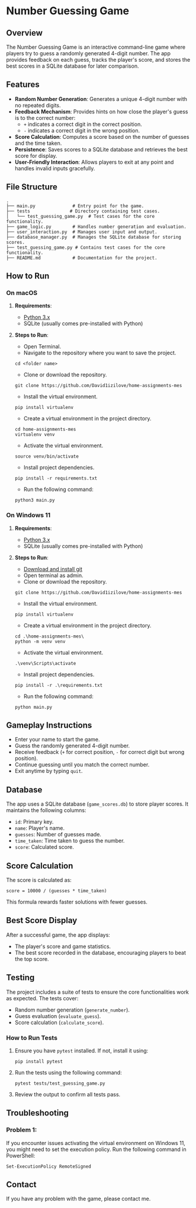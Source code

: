 
# Number Guessing Game

## Overview

The Number Guessing Game is an interactive command-line game where players try to guess a randomly generated 4-digit number. The app provides feedback on each guess, tracks the player's score, and stores the best scores in a SQLite database for later comparison.

## Features

- **Random Number Generation**: Generates a unique 4-digit number with no repeated digits.
- **Feedback Mechanism**: Provides hints on how close the player's guess is to the correct number:
  - `+` indicates a correct digit in the correct position.
  - `-` indicates a correct digit in the wrong position.
- **Score Calculation**: Computes a score based on the number of guesses and the time taken.
- **Persistence**: Saves scores to a SQLite database and retrieves the best score for display.
- **User-Friendly Interaction**: Allows players to exit at any point and handles invalid inputs gracefully.

## File Structure

```
.
├── main.py              # Entry point for the game.
├── tests               # Directory containing test cases.
│   └── test_guessing_game.py  # Test cases for the core functionality.
├── game_logic.py        # Handles number generation and evaluation.
├── user_interaction.py  # Manages user input and output.
├── database_manager.py  # Manages the SQLite database for storing scores.
├── test_guessing_game.py # Contains test cases for the core functionality.
├── README.md            # Documentation for the project.
```

## How to Run

### On macOS

1. **Requirements**:

   - [Python 3.x](https://www.python.org/downloads/)
   - SQLite (usually comes pre-installed with Python)

2. **Steps to Run**:

   - Open Terminal.
   - Navigate to the repository where you want to save the project.
   ```
   cd <folder name>
   ```
   - Clone or download the repository.
   ```
   git clone https://github.com/David1izilove/home-assignments-mes
   ```
   - Install the virtual environment.
   ```
   pip install virtualenv
   ```
   - Create a virtual environment in the project directory.
   ```
   cd home-assignments-mes
   virtualenv venv
   ```
   - Activate the virtual environment.
   ```
   source venv/bin/activate
   ```
   - Install project dependencies.
   ```
   pip install -r requirements.txt
   ```
   - Run the following command:
   ```
   python3 main.py
   ```

### On Windows 11

1. **Requirements**:

   - [Python 3.x](https://www.python.org/downloads/)
   - SQLite (usually comes pre-installed with Python)

2. **Steps to Run**:

   - [Download and install git](https://git-scm.com/downloads)
   - Open terminal as admin.
   - Clone or download the repository.
   ```
   git clone https://github.com/David1izilove/home-assignments-mes
   ```
   - Install the virtual environment.
   ```
   pip install virtualenv
   ```
   - Create a virtual environment in the project directory.
   ```
   cd .\home-assignments-mes\
   python -m venv venv
   ```
   - Activate the virtual environment.
   ```
   .\venv\Scripts\activate
   ```
   - Install project dependencies.
   ```
   pip install -r .\requirements.txt
   ```
   - Run the following command:
   ```
   python main.py
   ```

## Gameplay Instructions

- Enter your name to start the game.
- Guess the randomly generated 4-digit number.
- Receive feedback (`+` for correct position, `-` for correct digit but wrong position).
- Continue guessing until you match the correct number.
- Exit anytime by typing `quit`.

## Database

The app uses a SQLite database (`game_scores.db`) to store player scores. It maintains the following columns:

- `id`: Primary key.
- `name`: Player's name.
- `guesses`: Number of guesses made.
- `time_taken`: Time taken to guess the number.
- `score`: Calculated score.

## Score Calculation

The score is calculated as:

```
score = 10000 / (guesses * time_taken)
```
This formula rewards faster solutions with fewer guesses.

## Best Score Display

After a successful game, the app displays:

- The player's score and game statistics.
- The best score recorded in the database, encouraging players to beat the top score.

## Testing

The project includes a suite of tests to ensure the core functionalities work as expected. The tests cover:

- Random number generation (`generate_number`).
- Guess evaluation (`evaluate_guess`).
- Score calculation (`calculate_score`).

### How to Run Tests

1. Ensure you have `pytest` installed. If not, install it using:
   ```
   pip install pytest
   ```

2. Run the tests using the following command:
   ```
   pytest tests/test_guessing_game.py
   ```

3. Review the output to confirm all tests pass.


## Troubleshooting

### **Problem 1**:

If you encounter issues activating the virtual environment on Windows 11, you might need to set the execution policy. Run the following command in PowerShell:
```
Set-ExecutionPolicy RemoteSigned
```


## Contact

If you have any problem with the game, please contact me.
